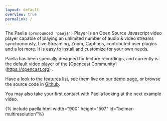 ```yaml
---
layout: default
overview: true
permalink: /
---
```

The Paella `(pronounced 'paeja')` Player is an Open Source Javascript video player capable of 
playing an unlimited number of audio & video streams synchronously, Live Streaming, Zoom, Captions, contributed user plugins and a lot more. It is easy to install and customize for your own needs.

Paella has been specially designed for lecture recordings, and currently is the default video player of the [Opencast Community] (https://opencast.org) .

Have a look to the [features list](about), see them live on our [demo page](demos), or browse the source code in [Github](https://github.com/polimediaupv/paella).

You may also take your first contact with Paella looking at the next example video. 

{% include paella.html width="900" height="507" id="belmar-multiresolution"%}
